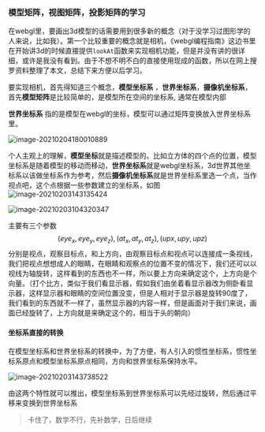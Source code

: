 ### 模型矩阵，视图矩阵，投影矩阵的学习

在webgl里，要画出3d模型的话需要用到很多新的概念（对于没学习过图形学的人来说，比如我）。第一个比较重要的概念就是相机，《webgl编程指南》这边书里在开始讲3d的时候直接提供`lookAt`函数来实现相机功能，但是并没有讲的很详细，或许是我没有看到。由于不想不明不白的直接使用现成的函数，所以在网上搜罗资料整理了本文，总结下来方便以后学习。

要实现相机，首先得知道三个概念，**模型坐标系** ，**世界坐标系**，**摄像机坐标系**， 首先**模型矩阵**是比较简单的，是模型所在空间的坐标系, 通常在模型内部

**世界坐标系** 指的是模型在webgl的坐标，模型可以通过矩阵变换放入世界坐标系里。

![image-20210204180010889](/Users/fwfx1234/note/webgl/images/image-20210204180010889.png)

个人主观上的理解，**模型坐标**就是描述模型的。比如立方体的四个点的位置，模型坐标系是随着模型的移动而移动，**世界坐标系**就是webgl坐标系，3d世界其他坐标系以该做坐标系作为参考，然后**摄像机坐标系**就是世界坐标系里选一个点，当作视点吧，这个点根据一些参数建立的坐标系，如图![image-20210203143135424](/Users/fwfx1234/note/webgl/images/image-20210203143135424.png)

![image-20210203104320347](/Users/fwfx1234/note/webgl/images/image-20210203104320347.png)

主要有三个参数$$(eye_x, eye_y, eye_z),(at_x, at_y, at_z), (upx,upy,upz)$$ 分别是视点，观察目标点，和上方向，由观察目标点和视点可以连接成一条视线，我们把视点想想成人的眼睛，在眼睛和观察点的位置不变的情况下，我们还可以以视线为轴旋转，这样看到的东西也不一样，所以要上方向来确定这个，上方向是个向量。（打个比方，类似于我们看显示器，假如我们由坐着看显示器改为侧卧看显示器，这样显示器和眼睛的空间位置没变，但是人相对于显示器是旋转90度了，我们看到的东西就不一样了，虽然显示器的内容一样，但是画面对于我们来说，画面已经旋转了，上方向就是来确定这个的，相当于头的朝向）

#### 坐标系直接的转换

在模型坐标系和世界坐标系的转换中，为了方便，有人引入的惯性坐标系，惯性坐标系原点和模型坐标系原点相同，方向和世界坐标系保持水平。

![image-20210203143738522](/Users/fwfx1234/note/webgl/images/image-20210203143738522.png)

由这两个特性就可以推出，模型坐标系到世界坐标系可以先经过旋转，然后通过平移来变换到世界坐标系



> 卡住了，数学不行，先补数学，日后继续